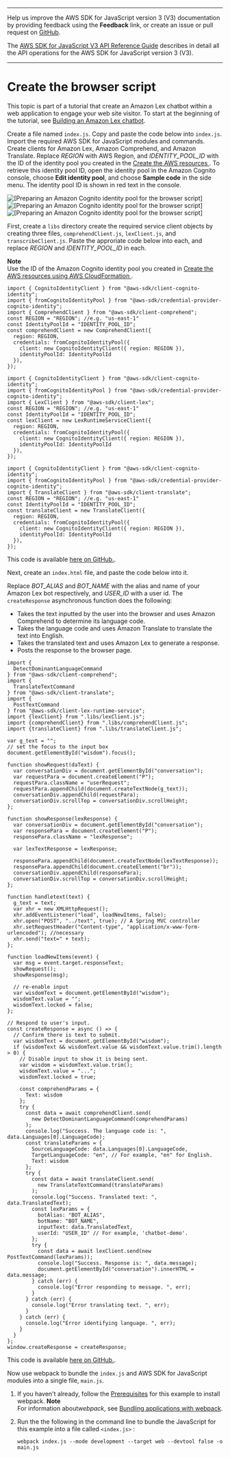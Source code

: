 --------

Help us improve the AWS SDK for JavaScript version 3 \(V3\) documentation by providing feedback using the **Feedback** link, or create an issue or pull request on [GitHub](https://github.com/awsdocs/aws-sdk-for-javascript-v3)\.

 The [AWS SDK for JavaScript V3 API Reference Guide](https://docs.aws.amazon.com/AWSJavaScriptSDK/v3/latest/index.html) describes in detail all the API operations for the AWS SDK for JavaScript version 3 \(V3\)\.

--------

# Create the browser script<a name="lex-bot-example-script"></a>

This topic is part of a tutorial that create an Amazon Lex chatbot within a web application to engage your web site visitor\. To start at the beginning of the tutorial, see [Building an Amazon Lex chatbot](lex-bot-example.md)\.

Create a file named `index.js`\. Copy and paste the code below into `index.js`\. Import the required AWS SDK for JavaScript modules and commands\. Create clients for Amazon Lex, Amazon Comprehend, and Amazon Translate\. Replace *REGION* with AWS Region, and *IDENTITY\_POOL\_ID* with the ID of the identity pool you created in the [Create the AWS resources ](lex-bot-provision-resources.md)\. To retrieve this identity pool ID, open the identity pool in the Amazon Cognito console, choose **Edit identity pool**, and choose **Sample code** in the side menu\. The identity pool ID is shown in red text in the console\.

![\[Preparing an Amazon Cognito identity pool for the browser script\]](http://docs.aws.amazon.com/sdk-for-javascript/v3/developer-guide/)![\[Preparing an Amazon Cognito identity pool for the browser script\]](http://docs.aws.amazon.com/sdk-for-javascript/v3/developer-guide/)![\[Preparing an Amazon Cognito identity pool for the browser script\]](http://docs.aws.amazon.com/sdk-for-javascript/v3/developer-guide/)

First, create a `libs` directory create the required service client objects by creating three files, `comprehendClient.js`, `lexClient.js`, and `transcribeClient.js`\. Paste the approriate code below into each, and replace *REGION* and *IDENTITY\_POOL\_ID* in each\. 

**Note**  
Use the ID of the Amazon Cognito identity pool you created in [Create the AWS resources using AWS CloudFormation ](lex-bot-provision-resources.md#lex-bot-example-resources-cli)\.

```
import { CognitoIdentityClient } from "@aws-sdk/client-cognito-identity";
import { fromCognitoIdentityPool } from "@aws-sdk/credential-provider-cognito-identity";
import { ComprehendClient } from "@aws-sdk/client-comprehend";
const REGION = "REGION"; //e.g. "us-east-1"
const IdentityPoolId = "IDENTITY_POOL_ID";
const comprehendClient = new ComprehendClient({
  region: REGION,
  credentials: fromCognitoIdentityPool({
    client: new CognitoIdentityClient({ region: REGION }),
    identityPoolId: IdentityPoolId
  }),
});
```

```
import { CognitoIdentityClient } from "@aws-sdk/client-cognito-identity";
import { fromCognitoIdentityPool } from "@aws-sdk/credential-provider-cognito-identity";
import { LexClient } from "@aws-sdk/client-lex";
const REGION = "REGION"; //e.g. "us-east-1"
const IdentityPoolId = "IDENTITY_POOL_ID";
const lexClient = new LexRuntimeServiceClient({
  region: REGION,
  credentials: fromCognitoIdentityPool({
    client: new CognitoIdentityClient({ region: REGION }),
    identityPoolId: IdentityPoolId
  }),
});
```

```
import { CognitoIdentityClient } from "@aws-sdk/client-cognito-identity";
import { fromCognitoIdentityPool } from "@aws-sdk/credential-provider-cognito-identity";
import { TranslateClient } from "@aws-sdk/client-translate";
const REGION = "REGION"; //e.g. "us-east-1"
const IdentityPoolId = "IDENTITY_POOL_ID";
const translateClient = new TranslateClient({
  region: REGION,
  credentials: fromCognitoIdentityPool({
    client: new CognitoIdentityClient({ region: REGION }),
    identityPoolId: IdentityPoolId
  }),
});
```

This code is available [here on GitHub\.](https://github.com/awsdocs/aws-doc-sdk-examples/tree/master/javascriptv3/example_code/cross-services/lex-bot/src/libs)\.

Next, create an `index.html` file, and paste the code below into it\.

 Replace *BOT\_ALIAS* and *BOT\_NAME* with the alias and name of your Amazon Lex bot respectively, and *USER\_ID* with a user id\. The `createResponse` asynchronous function does the following:
+ Takes the text inputted by the user into the browser and uses Amazon Comprehend to determine its language code\.
+ Takes the language code and uses Amazon Translate to translate the text into English\.
+ Takes the translated text and uses Amazon Lex to generate a response\.
+ Posts the response to the browser page\.

```
import {
  DetectDominantLanguageCommand
} from "@aws-sdk/client-comprehend";
import {
  TranslateTextCommand
} from "@aws-sdk/client-translate";
import {
  PostTextCommand
} from "@aws-sdk/client-lex-runtime-service";
import {lexClient} from ".libs/lexClient.js";
import {comprehendClient} from ".libs/comprehendClient.js";
import {translateClient} from ".libs/translateClient.js";

var g_text = "";
// set the focus to the input box
document.getElementById("wisdom").focus();

function showRequest(daText) {
  var conversationDiv = document.getElementById("conversation");
  var requestPara = document.createElement("P");
  requestPara.className = "userRequest";
  requestPara.appendChild(document.createTextNode(g_text));
  conversationDiv.appendChild(requestPara);
  conversationDiv.scrollTop = conversationDiv.scrollHeight;
};

function showResponse(lexResponse) {
  var conversationDiv = document.getElementById("conversation");
  var responsePara = document.createElement("P");
  responsePara.className = "lexResponse";

  var lexTextResponse = lexResponse;

  responsePara.appendChild(document.createTextNode(lexTextResponse));
  responsePara.appendChild(document.createElement("br"));
  conversationDiv.appendChild(responsePara);
  conversationDiv.scrollTop = conversationDiv.scrollHeight;
};

function handletext(text) {
  g_text = text;
  var xhr = new XMLHttpRequest();
  xhr.addEventListener("load", loadNewItems, false);
  xhr.open("POST", "../text", true); // A Spring MVC controller
  xhr.setRequestHeader("Content-type", "application/x-www-form-urlencoded"); //necessary
  xhr.send("text=" + text);
};

function loadNewItems(event) {
  var msg = event.target.responseText;
  showRequest();
  showResponse(msg);

  // re-enable input
  var wisdomText = document.getElementById("wisdom");
  wisdomText.value = "";
  wisdomText.locked = false;
};

// Respond to user's input.
const createResponse = async () => {
  // Confirm there is text to submit.
  var wisdomText = document.getElementById("wisdom");
  if (wisdomText && wisdomText.value && wisdomText.value.trim().length > 0) {
    // Disable input to show it is being sent.
    var wisdom = wisdomText.value.trim();
    wisdomText.value = "...";
    wisdomText.locked = true;

    const comprehendParams = {
      Text: wisdom
    };
    try {
      const data = await comprehendClient.send(
        new DetectDominantLanguageCommand(comprehendParams)
      );
      console.log("Success. The language code is: ", data.Languages[0].LanguageCode);
      const translateParams = {
        SourceLanguageCode: data.Languages[0].LanguageCode,
        TargetLanguageCode: "en", // For example, "en" for English.
        Text: wisdom
      };
      try {
        const data = await translateClient.send(
          new TranslateTextCommand(translateParams)
        );
        console.log("Success. Translated text: ", data.TranslatedText);
        const lexParams = {
          botAlias: "BOT_ALIAS",
          botName: "BOT_NAME",
          inputText: data.TranslatedText,
          userId: "USER_ID" // For example, 'chatbot-demo'.
        };
        try {
          const data = await lexClient.send(new PostTextCommand(lexParams));
          console.log("Success. Response is: ", data.message);
          document.getElementById("conversation").innerHTML = data.message;
        } catch (err) {
          console.log("Error responding to message. ", err);
        }
      } catch (err) {
        console.log("Error translating text. ", err);
      }
    } catch (err) {
      console.log("Error identifying language. ", err);
    }
  }
};
window.createResponse = createResponse;
```

This code is available [here on GitHub\.](https://github.com/awsdocs/aws-doc-sdk-examples/tree/master/javascriptv3/example_code/cross-services/lex-bot/src/index.html)\.

Now use webpack to bundle the `index.js` and AWS SDK for JavaScript modules into a single file, `main.js`\.

1. If you haven't already, follow the [Prerequisites](lex-bot-example-prerequisites.md) for this example to install webpack\. 
**Note**  
For information about*webpack*, see [Bundling applications with webpack](webpack.md)\.

1. Run the the following in the command line to bundle the JavaScript for this example into a file called `<index.js>` :

   ```
   webpack index.js --mode development --target web --devtool false -o main.js
   ```
